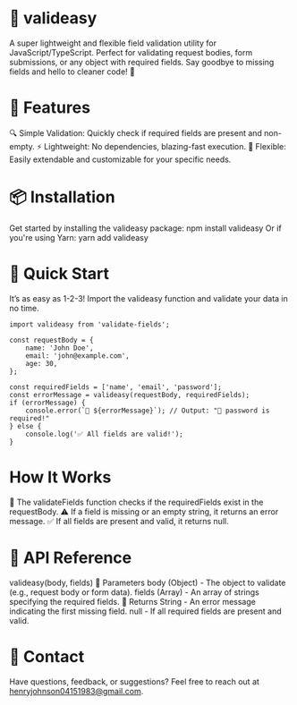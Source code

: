 # 🚀 **valideasy**

A super lightweight and flexible field validation utility for JavaScript/TypeScript. Perfect for validating request bodies, form submissions, or any object with required fields. Say goodbye to missing fields and hello to cleaner code! 🌟


# 🎁 **Features**

🔍 Simple Validation: Quickly check if required fields are present and non-empty.
⚡️ Lightweight: No dependencies, blazing-fast execution.
🔧 Flexible: Easily extendable and customizable for your specific needs.


# 📦 **Installation**

Get started by installing the valideasy package:
npm install valideasy
Or if you're using Yarn:
yarn add valideasy


# 🚀 **Quick Start**

It’s as easy as 1-2-3! Import the valideasy function and validate your data in no time.

```
import valideasy from 'validate-fields';

const requestBody = {
    name: 'John Doe',
    email: 'john@example.com',
    age: 30,
};

const requiredFields = ['name', 'email', 'password'];
const errorMessage = valideasy(requestBody, requiredFields);
if (errorMessage) {
    console.error(`🚫 ${errorMessage}`); // Output: "🚫 password is required!"
} else {
    console.log('✅ All fields are valid!');
}
```

# **How It Works**

🧩 The validateFields function checks if the requiredFields exist in the requestBody.
⚠️ If a field is missing or an empty string, it returns an error message.
✅ If all fields are present and valid, it returns null.


# 📜 **API Reference**

valideasy(body, fields)
📝 Parameters
body (Object) - The object to validate (e.g., request body or form data).
fields (Array<String>) - An array of strings specifying the required fields.
🔄 Returns
String - An error message indicating the first missing field.
null - If all required fields are present and valid.


# 💬 **Contact**
Have questions, feedback, or suggestions? Feel free to reach out at henryjohnson04151983@gmail.com.